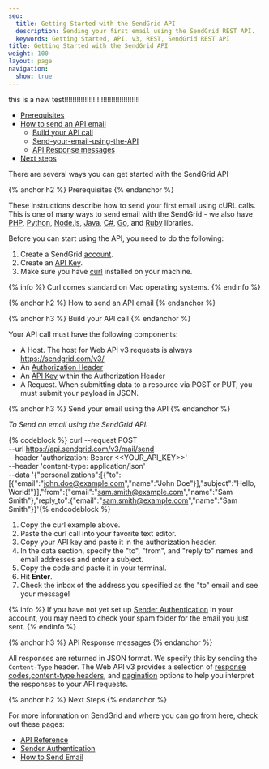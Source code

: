 ```yaml
---
seo:
  title: Getting Started with the SendGrid API
  description: Sending your first email using the SendGrid REST API.
  keywords: Getting Started, API, v3, REST, SendGrid REST API
title: Getting Started with the SendGrid API
weight: 100
layout: page
navigation:
  show: true
---
```


this is a new test!!!!!!!!!!!!!!!!!!!!!!!!!!!!!!!!!!!!!

* [Prerequisites](#-Prerequisites)
* [How to send an API email](#-How-to-send-an-API-email)
  * [Build your API call](#-Build-your-API-call)
  * [Send-your-email-using-the-API](#-Send-your-email-using-the-API)
  * [API Response messages](#-API-Response-messages)
* [Next steps](#-Next-steps)

There are several ways you can get started with the SendGrid API 

{% anchor h2 %}
Prerequisites
{% endanchor %}

These instructions describe how to send your first email using cURL calls. This is one of many ways to send email with the SendGrid - we also have [PHP](https://github.com/sendgrid/sendgrid-php), [Python](https://github.com/sendgrid/sendgrid-python), [Node.js](https://github.com/sendgrid/sendgrid-nodejs), [Java](https://github.com/sendgrid/sendgrid-java), [C#](https://github.com/sendgrid/sendgrid-csharp), [Go](https://github.com/sendgrid/sendgrid-go), and [Ruby](https://github.com/sendgrid/sendgrid-ruby) libraries. 

Before you can start using the API, you need to do the following:

1. Create a SendGrid [account](https://sendgrid.com/pricing/). 
1. Create an [API Key]({{root_url}}/help-support/account-and-settings/api-keys.html). 
1. Make sure you have [curl](https://curl.haxx.se/) installed on your machine. 

{% info %}
Curl comes standard on Mac operating systems.
{% endinfo %}

{% anchor h2 %}
How to send an API email
{% endanchor %}

{% anchor h3 %}
Build your API call
{% endanchor %}

Your API call must have the following components:

* A Host. The host for Web API v3 requests is always https://sendgrid.com/v3/
* An [Authorization Header](https://sendgrid.api-docs.io/v3.0/how-to-use-the-sendgrid-v3-api/api-authentication#authorization-header)
* An [API Key]({{root_url}}/help-support/account-and-settings/api-keys.html) within the Authorization Header
* A Request. When submitting data to a resource via POST or PUT, you must submit your payload in JSON.
 
{% anchor h3 %}
Send your email using the API
{% endanchor %}

_To Send an email using the SendGrid API:_

{% codeblock %}
curl --request POST \
--url https://api.sendgrid.com/v3/mail/send \
--header 'authorization: Bearer <<YOUR_API_KEY>>' \
--header 'content-type: application/json' \
--data '{"personalizations":[{"to":[{"email":"john.doe@example.com","name":"John Doe"}],"subject":"Hello, World!"}],"from":{"email":"sam.smith@example.com","name":"Sam Smith"},"reply_to":{"email":"sam.smith@example.com","name":"Sam Smith"}}'{% endcodeblock %}

1. Copy the curl example above.
2. Paste the curl call into your favorite text editor. 
3. Copy your API key and paste it in the authorization header. 
4. In the data section, specify the "to", "from", and "reply to" names and email addresses and enter a subject.
5. Copy the code and paste it in your terminal. 
6. Hit **Enter**.
7. Check the inbox of the address you specified as the "to" email and see your message!

{% info %}
If you have not yet set up [Sender Authentication]({{root_url}}/help-support/getting-started/how-to-set-up-domain-authentication.html) in your account, you may need to check your spam folder for the email you just sent. 
{% endinfo %}

{% anchor h3 %}
API Response messages
{% endanchor %}

All responses are returned in JSON format. We specify this by sending the ``Content-Type`` header. The Web API v3 provides a selection of [response codes](https://sendgrid.api-docs.io/v3.0/how-to-use-the-sendgrid-v3-api/api-responses#status-codes),[content-type headers](https://sendgrid.api-docs.io/v3.0/how-to-use-the-sendgrid-v3-api/api-responses#content-type-header), and [pagination](https://sendgrid.api-docs.io/v3.0/how-to-use-the-sendgrid-v3-api/api-responses#pagination) options to help you interpret the responses to your API requests.

{% anchor h2 %}
Next Steps
{% endanchor %}

For more information on SendGrid and where you can go from here, check out these pages:

- [API Reference]({{root_url}}/API_Reference/api_v3.html)
- [Sender Authentication]({{root_url}}/help-support/getting-started/how-to-set-up-domain-authentication.html)
- [How to Send Email]({{root_url}}/help-support/getting-started/how-to-send-email.html)
